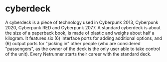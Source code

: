 # cyberdeck
A cyberdeck is a piece of technology used in Cyberpunk 2013, Cyberpunk 2020, Cyberpunk RED and Cyberpunk 2077. A standard cyberdeck is about the size of a paperback book, is made of plastic and weighs about half a kilogram. It features six (6) interface ports for adding additional options, and (6) output ports for "jacking in" other people (who are considered "passengers", as the owner of the deck is the only user able to take control of the unit). Every Netrunner starts their career with the standard deck.
